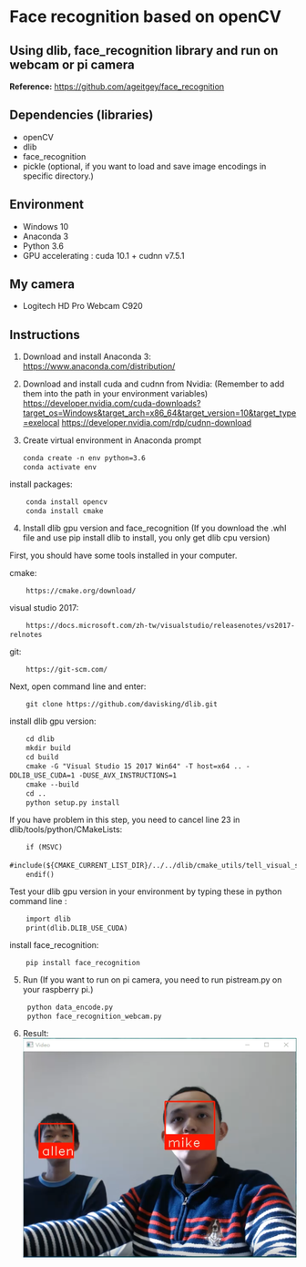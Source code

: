 # Face recognition based on openCV
Using dlib, face_recognition library and run on webcam or pi camera
-----------------------------------------------------------------------

**Reference:** https://github.com/ageitgey/face_recognition

 ## Dependencies (libraries)
  * openCV
  * dlib
  * face_recognition
  * pickle (optional, if you want to load and save image encodings in specific directory.)

 ## Environment
  * Windows 10
  * Anaconda 3
  * Python 3.6
  * GPU accelerating : cuda 10.1 + cudnn v7.5.1
 
 ## My camera
  * Logitech HD Pro Webcam C920
  
 ## Instructions
 1. Download and install Anaconda 3:
 https://www.anaconda.com/distribution/
  
 2. Download and install cuda and cudnn from Nvidia: 
 (Remember to add them into the path in your environment variables)
 https://developer.nvidia.com/cuda-downloads?target_os=Windows&target_arch=x86_64&target_version=10&target_type=exelocal
 https://developer.nvidia.com/rdp/cudnn-download
  
 3. Create virtual environment in Anaconda prompt
 
        conda create -n env python=3.6
        conda activate env
  
 install packages:
        
        conda install opencv
        conda install cmake
  
4. Install dlib gpu version and face_recognition
  (If you download the .whl file and use pip install dlib to install, you only get dlib cpu version) 
  
  First, you should have some tools installed in your computer.
  
  cmake: 
  
        https://cmake.org/download/ 
  visual studio 2017:
  
        https://docs.microsoft.com/zh-tw/visualstudio/releasenotes/vs2017-relnotes
  git:
  
        https://git-scm.com/
  
  Next, open command line and enter:
        
        git clone https://github.com/davisking/dlib.git
  
  install dlib gpu version: 
  
        cd dlib
        mkdir build
        cd build
        cmake -G "Visual Studio 15 2017 Win64" -T host=x64 .. -DDLIB_USE_CUDA=1 -DUSE_AVX_INSTRUCTIONS=1
        cmake --build
        cd ..
        python setup.py install
        
  If you have problem in this step, you need to cancel line 23 in dlib/tools/python/CMakeLists:
  
        if (MSVC)
          #include(${CMAKE_CURRENT_LIST_DIR}/../../dlib/cmake_utils/tell_visual_studio_to_use_static_runtime.cmake)
        endif()
        
  Test your dlib gpu version in your environment by typing these in python command line :
 
        import dlib
        print(dlib.DLIB_USE_CUDA)
       
  install face_recognition:
  
        pip install face_recognition
  
5. Run 
   (If you want to run on pi camera, you need to run pistream.py on your raspberry pi.)
       
        python data_encode.py
        python face_recognition_webcam.py
6. Result:
        ![](result.png)
        
